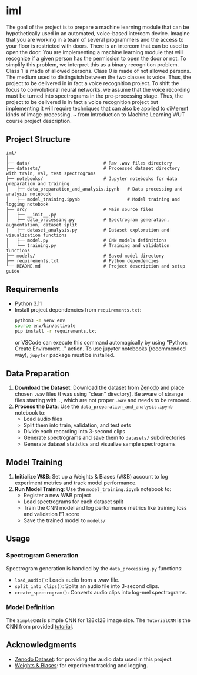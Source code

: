 # iml

The goal of the project is to prepare a machine learning module that can be hypothetically
used in an automated, voice-based intercom device. Imagine that you are working in
a team of several programmers and the access to your floor is restricted with doors. There
is an intercom that can be used to open the door. You are implementing a machine
learning module that will recognize if a given person has the permission to open the door
or not. To simplify this problem, we interpret this as a binary recognition problem. Class
1 is made of allowed persons. Class 0 is made of not allowed persons. The medium used
to distinguish between the two classes is voice. Thus, the project to be delivered in in fact
a voice recognition project. To shift the focus to convolutional neural networks, we
assume that the voice recording must be turned into spectrograms in the pre-processing
stage. Thus, the project to be delivered is in fact a voice recognition project but
implementing it will require techniques that can also be applied to diMerent kinds of
image processing.
~ from Introduction to Machine Learning WUT course project description.

## Project Structure

```plaintext
iml/
│
├── data/                            # Raw .wav files directory
├── datasets/                        # Processed dataset directory with train, val, test spectrograms
├── notebooks/                       # Jupyter notebooks for data preparation and training
│   ├── data_preparation_and_analysis.ipynb   # Data processing and analysis notebook
│   ├── model_training.ipynb                  # Model training and logging notebook
├── src/                             # Main source files
│   ├── __init__.py
│   ├── data_processing.py           # Spectrogram generation, augmentation, dataset split
│   ├── dataset_analysis.py          # Dataset exploration and visualization functions
│   ├── model.py                     # CNN models definitions
│   └── training.py                  # Training and validation functions
├── models/                          # Saved model directory
├── requirements.txt                 # Python dependencies
└── README.md                        # Project description and setup guide
```

## Requirements

- Python 3.11
- Install project dependencies from `requirements.txt`:
  ```bash
  python3 -m venv env
  source env/bin/activate
  pip install -r requirements.txt
  ```
  or VSCode can execute this command automagically by using "Python: Create Enviroment..." action.
  To use jupyter notebooks (recommended way), `jupyter` package must be installed.

## Data Preparation

1. **Download the Dataset**: Download the dataset from [Zenodo](https://zenodo.org/records/4660670) and place chosen `.wav` files (I was using "clean" directory). Be aware of strange files starting with `.`, which are not proper `.wav` and needs to be removed.
2. **Process the Data**: Use the `data_preparation_and_analysis.ipynb` notebook to:
   - Load audio files
   - Split them into train, validation, and test sets
   - Divide each recording into 3-second clips
   - Generate spectrograms and save them to `datasets/` subdirectories
   - Generate dataset statistics and visualize sample spectrograms

## Model Training

1. **Initialize W&B**: Set up a Weights & Biases (W&B) account to log experiment metrics and track model performance.
2. **Run Model Training**: Use the `model_training.ipynb` notebook to:
   - Register a new W&B project
   - Load spectrograms for each dataset split
   - Train the CNN model and log performance metrics like training loss and validation F1 score
   - Save the trained model to `models/`

## Usage

### Spectrogram Generation

Spectrogram generation is handled by the `data_processing.py` functions:
- `load_audio()`: Loads audio from a .wav file.
- `split_into_clips()`: Splits an audio file into 3-second clips.
- `create_spectrogram()`: Converts audio clips into log-mel spectrograms.

### Model Definition

The `SimpleCNN` is simple CNN for 128x128 image size.
The `TutorialCNN` is the CNN from provided [tutorial](https://pytorch.org/tutorials/beginner/blitz/cifar10_tutorial.html).

## Acknowledgments

- [Zenodo Dataset](https://zenodo.org/records/4660670): for providing the audio data used in this project.
- [Weights & Biases](https://wandb.ai/): for experiment tracking and logging.

